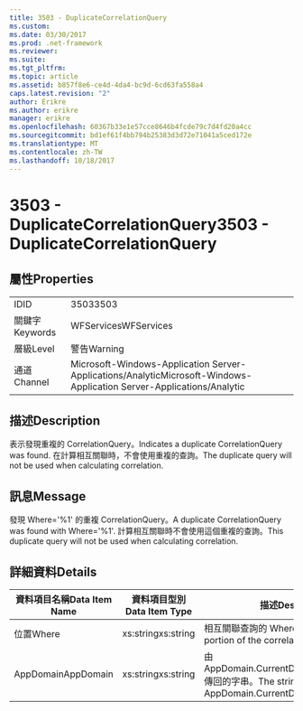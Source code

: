 ```yaml
---
title: 3503 - DuplicateCorrelationQuery
ms.custom: 
ms.date: 03/30/2017
ms.prod: .net-framework
ms.reviewer: 
ms.suite: 
ms.tgt_pltfrm: 
ms.topic: article
ms.assetid: b857f8e6-ce4d-4da4-bc9d-6cd63fa558a4
caps.latest.revision: "2"
author: Erikre
ms.author: erikre
manager: erikre
ms.openlocfilehash: 60367b33e1e57cce8646b4fcde79c7d4fd20a4cc
ms.sourcegitcommit: bd1ef61f4bb794b25383d3d72e71041a5ced172e
ms.translationtype: MT
ms.contentlocale: zh-TW
ms.lasthandoff: 10/18/2017
---
```

# <a name="3503---duplicatecorrelationquery"></a><span data-ttu-id="d80c7-102">3503 - DuplicateCorrelationQuery</span><span class="sxs-lookup"><span data-stu-id="d80c7-102">3503 - DuplicateCorrelationQuery</span></span>
## <a name="properties"></a><span data-ttu-id="d80c7-103">屬性</span><span class="sxs-lookup"><span data-stu-id="d80c7-103">Properties</span></span>  
  
|||  
|-|-|  
|<span data-ttu-id="d80c7-104">ID</span><span class="sxs-lookup"><span data-stu-id="d80c7-104">ID</span></span>|<span data-ttu-id="d80c7-105">3503</span><span class="sxs-lookup"><span data-stu-id="d80c7-105">3503</span></span>|  
|<span data-ttu-id="d80c7-106">關鍵字</span><span class="sxs-lookup"><span data-stu-id="d80c7-106">Keywords</span></span>|<span data-ttu-id="d80c7-107">WFServices</span><span class="sxs-lookup"><span data-stu-id="d80c7-107">WFServices</span></span>|  
|<span data-ttu-id="d80c7-108">層級</span><span class="sxs-lookup"><span data-stu-id="d80c7-108">Level</span></span>|<span data-ttu-id="d80c7-109">警告</span><span class="sxs-lookup"><span data-stu-id="d80c7-109">Warning</span></span>|  
|<span data-ttu-id="d80c7-110">通道</span><span class="sxs-lookup"><span data-stu-id="d80c7-110">Channel</span></span>|<span data-ttu-id="d80c7-111">Microsoft-Windows-Application Server-Applications/Analytic</span><span class="sxs-lookup"><span data-stu-id="d80c7-111">Microsoft-Windows-Application Server-Applications/Analytic</span></span>|  
  
## <a name="description"></a><span data-ttu-id="d80c7-112">描述</span><span class="sxs-lookup"><span data-stu-id="d80c7-112">Description</span></span>  
 <span data-ttu-id="d80c7-113">表示發現重複的 CorrelationQuery。</span><span class="sxs-lookup"><span data-stu-id="d80c7-113">Indicates a duplicate CorrelationQuery was found.</span></span> <span data-ttu-id="d80c7-114">在計算相互關聯時，不會使用重複的查詢。</span><span class="sxs-lookup"><span data-stu-id="d80c7-114">The duplicate query will not be used when calculating correlation.</span></span>  
  
## <a name="message"></a><span data-ttu-id="d80c7-115">訊息</span><span class="sxs-lookup"><span data-stu-id="d80c7-115">Message</span></span>  
 <span data-ttu-id="d80c7-116">發現 Where='%1' 的重複 CorrelationQuery。</span><span class="sxs-lookup"><span data-stu-id="d80c7-116">A duplicate CorrelationQuery was found with Where='%1'.</span></span> <span data-ttu-id="d80c7-117">計算相互關聯時不會使用這個重複的查詢。</span><span class="sxs-lookup"><span data-stu-id="d80c7-117">This duplicate query will not be used when calculating correlation.</span></span>  
  
## <a name="details"></a><span data-ttu-id="d80c7-118">詳細資料</span><span class="sxs-lookup"><span data-stu-id="d80c7-118">Details</span></span>  
  
|<span data-ttu-id="d80c7-119">資料項目名稱</span><span class="sxs-lookup"><span data-stu-id="d80c7-119">Data Item Name</span></span>|<span data-ttu-id="d80c7-120">資料項目型別</span><span class="sxs-lookup"><span data-stu-id="d80c7-120">Data Item Type</span></span>|<span data-ttu-id="d80c7-121">描述</span><span class="sxs-lookup"><span data-stu-id="d80c7-121">Description</span></span>|  
|--------------------|--------------------|-----------------|  
|<span data-ttu-id="d80c7-122">位置</span><span class="sxs-lookup"><span data-stu-id="d80c7-122">Where</span></span>|<span data-ttu-id="d80c7-123">xs:string</span><span class="sxs-lookup"><span data-stu-id="d80c7-123">xs:string</span></span>|<span data-ttu-id="d80c7-124">相互關聯查詢的 Where 部分。</span><span class="sxs-lookup"><span data-stu-id="d80c7-124">The Where portion of the correlation query.</span></span>|  
|<span data-ttu-id="d80c7-125">AppDomain</span><span class="sxs-lookup"><span data-stu-id="d80c7-125">AppDomain</span></span>|<span data-ttu-id="d80c7-126">xs:string</span><span class="sxs-lookup"><span data-stu-id="d80c7-126">xs:string</span></span>|<span data-ttu-id="d80c7-127">由 AppDomain.CurrentDomain.FriendlyName 傳回的字串。</span><span class="sxs-lookup"><span data-stu-id="d80c7-127">The string returned by AppDomain.CurrentDomain.FriendlyName.</span></span>|
